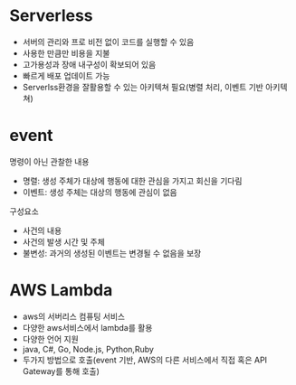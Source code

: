 # Serverless
 - 서버의 관리와 프로 비전 없이 코드를 실행할 수 있음
 - 사용한 만큼만 비용을 지불
 - 고가용성과 장애 내구성이 확보되어 있음
 - 빠르게 배포 업데이트 가능
 - Serverlss환경을 잘활용할 수 있는 아키텍쳐 필요(병렬 처리, 이벤트 기반 아키텍쳐)
 
 # event
 명령이 아닌 관찰한 내용
  - 명렬: 생성 주체가 대상에 행동에 대한 관심을 가지고 회신을 기다림
  - 이벤트: 생성 주체는 대상의 행동에 관심이 없음
 
 구성요소
  - 사건의 내용
  - 사건의 발생 시간 및 주체
  - 불변성: 과거의 생성된 이벤트는 변경될 수 없음을 보장
 
  # AWS Lambda
 - aws의 서버리스 컴퓨팅 서비스
 - 다양한 aws서비스에서 lambda를 활용
 - 다양한 언어 지원
 - java, C#, Go, Node.js, Python,Ruby
 - 두가지 방법으로 호출(event 기반, AWS의 다른 서비스에서 직접 혹은 API Gateway를 통해 호출)
 




 
